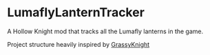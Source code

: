 ﻿# LumaflyLanternTracker

A Hollow Knight mod that tracks all the Lumafly lanterns in the game.


Project structure heavily inspired by [GrassyKnight](https://github.com/itsjohncs/GrassyKnight)